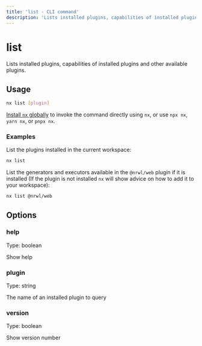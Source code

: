 ```yaml
---
title: 'list - CLI command'
description: 'Lists installed plugins, capabilities of installed plugins and other available plugins.'
---
```


# list

Lists installed plugins, capabilities of installed plugins and other available plugins.

## Usage

```bash
nx list [plugin]
```

[Install `nx` globally](/getting-started/nx-setup#install-nx) to invoke the command directly using `nx`, or use `npx nx`, `yarn nx`, or `pnpx nx`.

### Examples

List the plugins installed in the current workspace:

```bash
nx list
```

List the generators and executors available in the `@nrwl/web` plugin if it is installed (If the plugin is not installed `nx` will show advice on how to add it to your workspace):

```bash
nx list @nrwl/web
```

## Options

### help

Type: boolean

Show help

### plugin

Type: string

The name of an installed plugin to query

### version

Type: boolean

Show version number
